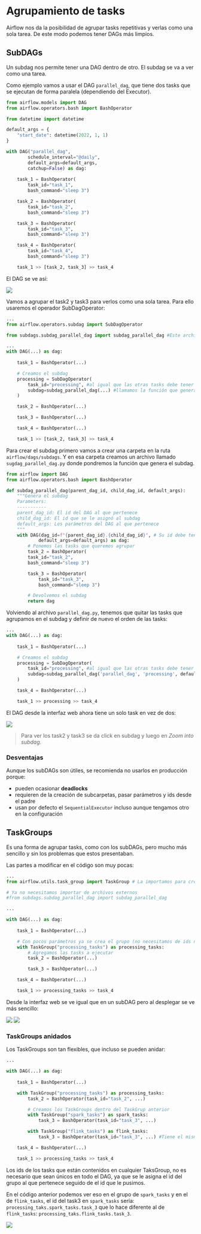 # Agrupamiento de tasks

Airflow nos da la posibilidad de agrupar tasks repetitivas
y verlas como una sola tarea. De este modo podemos tener
DAGs más limpios.

## SubDAGs
Un subdag nos permite tener una DAG dentro de otro. 
El subdag se va a ver como una tarea.

Como ejemplo vamos a usar el DAG `parallel_dag`, que tiene dos
tasks que se ejecutan de forma paralela (dependiendo del Executor).
```python
from airflow.models import DAG
from airflow.operators.bash import BashOperator

from datetime import datetime

default_args = {
    "start_date": datetime(2022, 1, 1)
}

with DAG("parallel_dag",
        schedule_interval="@daily",
        default_args=default_args,
        catchup=False) as dag:
    
    task_1 = BashOperator(
        task_id="task_1",
        bash_command="sleep 3")

    task_2 = BashOperator(
        task_id="task_2",
        bash_command="sleep 3")

    task_3 = BashOperator(
        task_id="task_3",
        bash_command="sleep 3")

    task_4 = BashOperator(
        task_id="task_4",
        bash_command="sleep 3")

    task_1 >> [task_2, task_3] >> task_4
```

El DAG se ve así:

![](./imgs/parallel_dag.png)

Vamos a agrupar el task2 y task3 para verlos como una sola tarea.
Para ello usaremos el operador SubDagOperator:
```python
...
from airflow.operators.subdag import SubDagOperator

from subdags.subdag_parallel_dag import subdag_parallel_dag #Este archivo se creará más adelante

...
with DAG(...) as dag:
    
    task_1 = BashOperator(...)

	# Creamos el subdag
	processing = SubDagOperator(
		task_id="processing", #al igual que las otras tasks debe tener un id
		subdag=subdag_parallel_dag(...) #llamamos la función que genera el subdag (esta función la vamos a generar en el siguiente paso
	)

    task_2 = BashOperator(...)

    task_3 = BashOperator(...)

    task_4 = BashOperator(...)

	task_1 >> [task_2, task_3] >> task_4
```

Para crear el subdag primero vamos a crear una carpeta en la ruta `airflow/dags/subdags`.
Y en esa carpeta creamos un archivo llamado `sugdag_parallel_dag.py` donde pondremos
la función que genera el subdag.

```python
from airflow import DAG
from airflow.operators.bash import BashOperator

def subdag_parallel_dag(parent_dag_id, child_dag_id, default_args):
    """Genera el subdag
    Parameters:
    -----------
    parent_dag_id: El id del DAG al que pertenece
    child_dag_id: El id que se le asignó al subdag
    default_args: Los parámetros del DAG al que pertenece
    """
    with DAG(dag_id=f"{parent_dag_id}.{child_dag_id}", # Su id debe tener este formato
            default_args=default_args) as dag:
        # Ponemos las tasks que queremos agrupar
        task_2 = BashOperator(
        task_id="task_2",
        bash_command="sleep 3")

        task_3 = BashOperator(
            task_id="task_3",
            bash_command="sleep 3")

        # Devolvemos el subdag
        return dag
```

Volviendo al archivo `parallel_dag.py`, tenemos que quitar las tasks que
agrupamos en el subdag y definir de nuevo el orden de las tasks:
```python
...
with DAG(...) as dag:
    
    task_1 = BashOperator(...)

	# Creamos el subdag
	processing = SubDagOperator(
		task_id="processing", #al igual que las otras tasks debe tener un id
		subdag=subdag_parallel_dag('parallel_dag', 'processing', default_args)
	)

    task_4 = BashOperator(...)

	task_1 >> processing >> task_4
```

El DAG desde la interfaz web ahora tiene un solo task en vez de dos:

![](./imgs/parallel_subdag.png)

> Para ver los task2 y task3 se da click en subdag y luego en _Zoom into subdag_.

### Desventajas
Aunque los subDAGs son útiles, se recomienda no usarlos en producción porque:
- pueden ocasionar **deadlocks**
- requieren de la creación de subcarpetas, pasar parámetros y ids desde el padre
- usan por defecto el `SequentialExecutor` incluso aunque tengamos otro en la configuración

## TaskGroups
Es una forma de agrupar tasks, como con los subDAGs,
pero mucho más sencillo y sin los problemas que estos presentaban.

Las partes a modificar en el código son muy pocas:
```python
...
from airflow.utils.task_group import TaskGroup # La importamos para crear el grupo

# Ya no necesitamos importar de archivos externos
#from subdags.subdag_parallel_dag import subdag_parallel_dag

...

with DAG(...) as dag:
    
    task_1 = BashOperator(...)

	# Con pocos parámetros ya se crea el grupo (no necesitamos de ids ni defaults_arguments)
    with TaskGroup("processing_tasks") as processing_tasks:
		# Agregamos las tasks a ejecutar
        task_2 = BashOperator(...)

        task_3 = BashOperator(...)

    task_4 = BashOperator(...)

    task_1 >> processing_tasks >> task_4
```

Desde la interfaz web se ve igual que en un subDAG pero al desplegar 
se ve más sencillo:

![](./imgs/task_group.png) ![](./imgs/task_group_expanded.png)

### TaskGroups anidados
Los TaskGroups son tan flexibles, que incluso se pueden anidar:
```python
...

with DAG(...) as dag:
    
    task_1 = BashOperator(...)

    with TaskGroup("processing_tasks") as processing_tasks:
        task_2 = BashOperator(task_id="task_2", ...)

		# Creamos los TaskGroups dentro del TaskGrup anterior
		with TaskGroup("spark_tasks") as spark_tasks:
        	task_3 = BashOperator(task_id="task_3", ...) 

		with TaskGroup("flink_tasks") as flink_tasks:
        	task_3 = BashOperator(task_id="task_3", ...) #Tiene el mismo id pero no hay problema

    task_4 = BashOperator(...)

    task_1 >> processing_tasks >> task_4
```

Los ids de los tasks que están contenidos en cualquier TaksGroup, no
es necesario que sean únicos en todo el DAG, ya que se le asigna el id
del grupo al que pertenece seguido de el id que le pusimos.

En el código anterior podemos ver eso en el grupo de `spark_tasks` y en
el de `flink_tasks`, el id del task3 en `spark_tasks` sería: `processing_taks.spark_tasks.task_3`
que lo hace diferente al de `flink_tasks`: `processing_taks.flink_tasks.task_3`.

![](./imgs/task_groups_nested.png)
